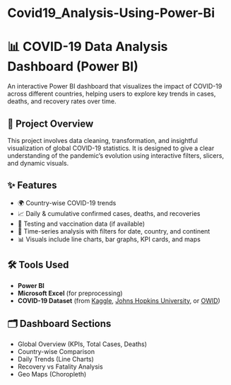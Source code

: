# Covid19_Analysis-Using-Power-Bi
# 📊 COVID-19 Data Analysis Dashboard (Power BI)

An interactive Power BI dashboard that visualizes the impact of COVID-19 across different countries, helping users to explore key trends in cases, deaths, and recovery rates over time.

## 📌 Project Overview

This project involves data cleaning, transformation, and insightful visualization of global COVID-19 statistics. It is designed to give a clear understanding of the pandemic’s evolution using interactive filters, slicers, and dynamic visuals.

## ✨ Features

- 🌍 Country-wise COVID-19 trends
- 📈 Daily & cumulative confirmed cases, deaths, and recoveries
- 🧪 Testing and vaccination data (if available)
- 📅 Time-series analysis with filters for date, country, and continent
- 📊 Visuals include line charts, bar graphs, KPI cards, and maps

## 🛠 Tools Used

- **Power BI**
- **Microsoft Excel** (for preprocessing)
- **COVID-19 Dataset** (from [Kaggle](https://www.kaggle.com/), [Johns Hopkins University](https://github.com/CSSEGISandData/COVID-19), or [OWID](https://ourworldindata.org/coronavirus))

## 🗂 Dashboard Sections

- Global Overview (KPIs, Total Cases, Deaths)
- Country-wise Comparison
- Daily Trends (Line Charts)
- Recovery vs Fatality Analysis
- Geo Maps (Choropleth)





